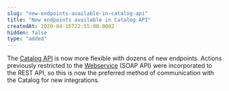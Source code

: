 ```yaml
---
slug: "new-endpoints-available-in-catalog-api"
title: "New endpoints available in Catalog API"
createdAt: 2020-04-15T22:55:00.000Z
hidden: false
type: "added"
---
```


The [Catalog API](https://developers.vtex.com/reference/catalog-api-overview) is now more flexible with dozens of new endpoints. Actions previously restricted to the [Webservice](https://assets.ctfassets.net/alneenqid6w5/4OdeCFbcVQtEgkuWsuuidl/80b79448cf2b327e07b567a8411afaa0/vtex_WebServiceGuide.pdf) (SOAP API) were incorporated to the REST API, so this is now the preferred method of communication with the Catalog for new integrations.